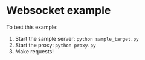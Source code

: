 # Websocket example

To test this example:

1. Start the sample server: `python sample_target.py`
2. Start the proxy: `python proxy.py`
3. Make requests!
